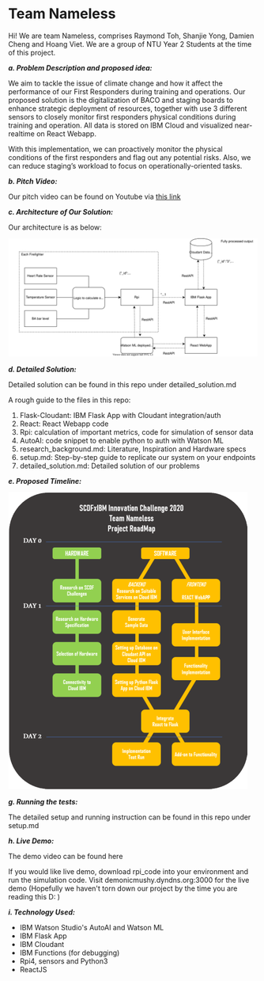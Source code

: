 # Team Nameless

Hi! We are team Nameless, comprises Raymond Toh, Shanjie Yong, Damien Cheng and Hoang Viet. We are a group of NTU Year 2 Students at the time of this project. 

**_a. Problem Description and proposed idea:_** 

We aim to tackle the issue of climate change and how it affect the performance of our First Responders during training and operations. Our proposed solution is the digitalization of BACO and staging boards to enhance strategic deployment of resources, together with use 3 different sensors to closely monitor first responders physical conditions during training and operation. All data is stored on IBM Cloud and visualized near-realtime on React Webapp.

With this implementation, we can proactively monitor the physical conditions of the first responders and flag out any potential risks. Also, we can reduce staging’s workload to focus on operationally-oriented tasks.
 
**_b. Pitch Video:_**

Our pitch video can be found on Youtube via [this link](https://youtube.com/somelink)

**_c. Architecture of Our Solution:_**

Our architecture is as below: 

![DesignDiagram](https://github.com/TheMarvelousWhale/Nameless-e-Boards_SCDFXIBM/blob/master/Assets/DesignDiagram.svg)



**_d. Detailed Solution:_**

Detailed solution can be found in this repo under detailed_solution.md

A rough guide to the files in this repo: 
1. Flask-Cloudant: IBM Flask App with Cloudant integration/auth
2. React: React Webapp code 
3. Rpi: calculation of important metrics, code for simulation of sensor data
4. AutoAI: code snippet to enable python to auth with Watson ML 
5. research_background.md: Literature, Inspiration and Hardware specs
6. setup.md: Step-by-step guide to replicate our system on your endpoints 
7. detailed_solution.md: Detailed solution of our problems

**_e. Proposed Timeline:_**

![Roadmap](https://github.com/TheMarvelousWhale/Nameless-e-Boards_SCDFXIBM/blob/master/Assets/project_roadmap.png)

**_g. Running the tests:_**

The detailed setup and running instruction can be found in this repo under setup.md

**_h. Live Demo:_**

The demo video can be found here 

If you would like live demo, download rpi_code into your environment and run the simulation code. Visit demonicmushy.dyndns.org:3000 for the live demo (Hopefully we haven't torn down our project by the time you are reading this D: ) 

**_i. Technology Used:_**
+ IBM Watson Studio's AutoAI and Watson ML
+ IBM Flask App
+ IBM Cloudant
+ IBM Functions (for debugging)
+ Rpi4, sensors and Python3
+ ReactJS 



